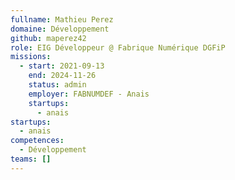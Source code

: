 ```yaml
---
fullname: Mathieu Perez
domaine: Développement
github: maperez42
role: EIG Développeur @ Fabrique Numérique DGFiP
missions:
  - start: 2021-09-13
    end: 2024-11-26
    status: admin
    employer: FABNUMDEF - Anais
    startups:
      - anais
startups:
  - anais
competences:
  - Développement
teams: []
---
```

